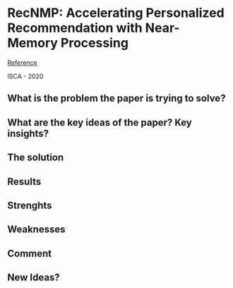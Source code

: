 # RecNMP: Accelerating Personalized Recommendation with Near-Memory Processing

[Reference](https://ieeexplore.ieee.org/document/9138955)

ISCA - 2020

## What is the problem the paper is trying to solve?
## What are the key ideas of the paper? Key insights?
## The solution
## Results
## Strenghts
## Weaknesses
## Comment
## New Ideas?
